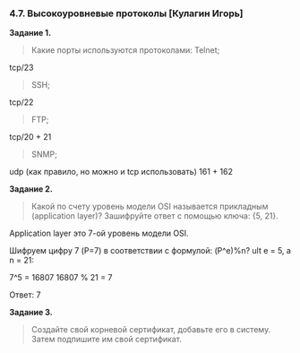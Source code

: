 ### 4.7. Высокоуровневые протоколы [Кулагин Игорь]
**Задание 1.**

>Какие порты используются протоколами:
> Telnet;

tcp/23

>SSH;

tcp/22

>FTP;

tcp/20 + 21 

>SNMP;

udp (как правило, но можно и tcp использовать) 161 + 162

**Задание 2.**
>Какой по счету уровень модели OSI называется прикладным (application layer)?
>Зашифруйте ответ с помощью ключа: {5, 21}.

Application layer это 7-ой уровень модели OSI.

Шифруем цифру 7 (P=7) в соответствии с формулой: (P^e)%n? ult e = 5, а n = 21:

7^5 =  16807
16807 % 21 = 7

Ответ: 7

**Задание 3.**
>Создайте свой корневой сертификат, добавьте его в систему.
>Затем подпишите им свой сертификат.


